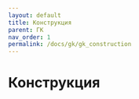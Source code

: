 ```yaml
---
layout: default
title: Конструкция
parent: ГК
nav_order: 1
permalink: /docs/gk/gk_construction
---
```


# Конструкция
